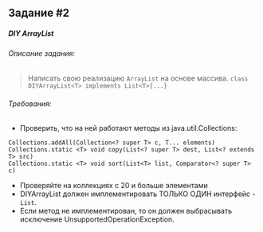 Задание #2 
----------
##### DIY ArrayList
###### Описание задания:
> Написать свою реализацию ```ArrayList``` на основе массива.
> ```class DIYArrayList<T> implements List<T>{...}```
###### Требования:
* Проверить, что на ней работают методы из java.util.Collections:
```
Collections.addAll(Collection<? super T> c, T... elements)
Collections.static <T> void copy(List<? super T> dest, List<? extends T> src)
Collections.static <T> void sort(List<T> list, Comparator<? super T> c)
```
* Проверяйте на коллекциях с 20 и больше элементами
* DIYArrayList должен имплементировать ТОЛЬКО ОДИН интерфейс - ```List```. 
* Если метод не имплементирован, то он должен выбрасывать исключение UnsupportedOperationException.